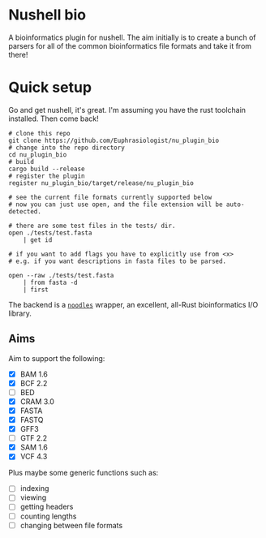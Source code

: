 # Nushell bio

A bioinformatics plugin for nushell. The aim initially is to create a bunch of parsers for all of the common bioinformatics file formats and take it from there!

# Quick setup

Go and get nushell, it's great. I'm assuming you have the rust toolchain installed. Then come back!

```nu
# clone this repo
git clone https://github.com/Euphrasiologist/nu_plugin_bio
# change into the repo directory
cd nu_plugin_bio
# build
cargo build --release
# register the plugin
register nu_plugin_bio/target/release/nu_plugin_bio

# see the current file formats currently supported below
# now you can just use open, and the file extension will be auto-detected.

# there are some test files in the tests/ dir.
open ./tests/test.fasta
    | get id

# if you want to add flags you have to explicitly use from <x>
# e.g. if you want descriptions in fasta files to be parsed.

open --raw ./tests/test.fasta 
    | from fasta -d
    | first
```

The backend is a <a href="https://github.com/zaeleus/noodles/">`noodles`</a> wrapper, an excellent, all-Rust bioinformatics I/O library.

## Aims

Aim to support the following:
- [x] BAM 1.6
- [x] BCF 2.2
- [ ] BED
- [x] CRAM 3.0
- [x] FASTA
- [x] FASTQ
- [x] GFF3
- [ ] GTF 2.2
- [x] SAM 1.6
- [x] VCF 4.3

Plus maybe some generic functions such as:
- [ ] indexing
- [ ] viewing
- [ ] getting headers
- [ ] counting lengths
- [ ] changing between file formats